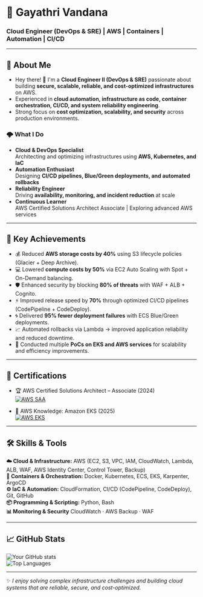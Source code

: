 # 🚀 Gayathri Vandana
### Cloud Engineer (DevOps & SRE) | AWS | Containers | Automation | CI/CD  

---

## 💫 About Me  

- Hey there! 👋 I'm a **Cloud Engineer II (DevOps & SRE)** passionate about building **secure, scalable, reliable, and cost-optimized infrastructures** on AWS.  
- Experienced in **cloud automation, infrastructure as code, container orchestration, CI/CD, and system reliability engineering**.  
- Strong focus on **cost optimization, scalability, and security** across production environments.  

### 🌩️ What I Do  
- **Cloud & DevOps Specialist**  
  Architecting and optimizing infrastructures using **AWS, Kubernetes, and IaC**  
- **Automation Enthusiast**  
  Designing **CI/CD pipelines, Blue/Green deployments, and automated rollbacks**  
- **Reliability Engineer**  
  Driving **availability, monitoring, and incident reduction** at scale  
- **Continuous Learner**  
  AWS Certified Solutions Architect Associate | Exploring advanced AWS services  

---

## 🔹 Key Achievements
- 💰 Reduced **AWS storage costs by 40%** using S3 lifecycle policies (Glacier + Deep Archive).  
- 💻 Lowered **compute costs by 50%** via EC2 Auto Scaling with Spot + On-Demand balancing.  
- 🛡️ Enhanced security by blocking **80% of threats** with WAF + ALB + Cognito.  
- ⚡ Improved release speed by **70%** through optimized CI/CD pipelines (CodePipeline + CodeDeploy).  
- 🌀 Delivered **95% fewer deployment failures** with ECS Blue/Green deployments.  
- 📈 Automated rollbacks via Lambda → improved application reliability and reduced downtime.  
- 🚀 Conducted multiple **PoCs on EKS and AWS services** for scalability and efficiency improvements.  

---

## 📜 Certifications  
- 🏆 AWS Certified Solutions Architect – Associate (2024)  
 [![AWS SAA](https://img.shields.io/badge/AWS-Solutions%20Architect%20Associate-FF9900?style=for-the-badge&logo=amazon-aws&logoColor=white)](https://www.credly.com/badges/b8748ad5-4bb7-47d0-a192-7318d993f3aa/public_url)  

- 📌 AWS Knowledge: Amazon EKS (2025)  
 [![AWS EKS](https://img.shields.io/badge/AWS-Knowledge%20EKS-232F3E?style=for-the-badge&logo=amazon-aws&logoColor=white)](https://www.credly.com/badges/841b8828-5e18-4495-a4be-6f9c085bfee2/public_url)  

---

## 🛠️ Skills & Tools
**☁️ Cloud & Infrastructure:** AWS (EC2, S3, VPC, IAM, CloudWatch, Lambda, ALB, WAF, AWS Identity Center, Control Tower, Backup)  
**🐳 Containers & Orchestration:** Docker, Kubernetes, ECS, EKS, Karpenter, ArgoCD  
**⚙️ IaC & Automation:** CloudFormation, CI/CD (CodePipeline, CodeDeploy), Git, GitHub  
**📦 Programming & Scripting:** Python, Bash  
**📊 Monitoring & Security**  CloudWatch · AWS Backup · WAF  

---

## 📈 GitHub Stats  

![Your GitHub stats](https://github-readme-stats.vercel.app/api?username=GAYU-GITT&show_icons=true&theme=tokyonight)  
![Top Languages](https://github-readme-stats.vercel.app/api/top-langs/?username=GAYU-GITT&layout=compact&theme=tokyonight) 

---
✨ *I enjoy solving complex infrastructure challenges and building cloud systems that are reliable, secure, and cost-optimized.* 